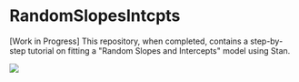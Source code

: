 # RandomSlopesIntcpts
[Work in Progress] This repository, when completed, contains a step-by-step tutorial on fitting a "Random Slopes and Intercepts" model using Stan. 


<img src="https://render.githubusercontent.com/render/math?math=e^{i \pi} = -1">
